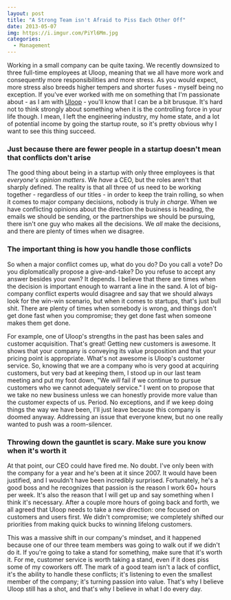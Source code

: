 ```yaml
---
layout: post
title: "A Strong Team isn't Afraid to Piss Each Other Off"
date: 2013-05-07
img: https://i.imgur.com/PiYl6Mm.jpg
categories: 
  - Management
---
```

Working in a small company can be quite taxing. We recently downsized to three full-time employees at Uloop, meaning that we all have more work and consequently more responsibilities and more stress. As you would expect, more stress also breeds higher tempers and shorter fuses - myself being no exception. If you've ever worked with me on something that I'm passionate about - as I am with [Uloop](http://www.uloop.com) - you'll know that I can be a bit brusque. It's hard not to think strongly about something when it is the controlling force in your life though. I mean, I left the engineering industry, my home state, and a lot of potential income by going the startup route, so it's pretty obvious why I want to see this thing succeed.

### Just because there are fewer people in a startup doesn't mean that conflicts don't arise

The good thing about being in a startup with only three employees is that _everyone's opinion matters_. We _have_ a CEO, but the roles aren't that sharply defined. The reality is that all three of us need to be working together - regardless of our titles - in order to keep the train rolling, so when it comes to major company decisions, nobody is truly _in charge_. When we have conflicting opinions about the direction the business is heading, the emails we should be sending, or the partnerships we should be pursuing, there isn't one guy who makes all the decisions. We _all_ make the decisions, and there are plenty of times when we disagree. 

### The important thing is how you handle those conflicts

So when a major conflict comes up, what do you do? Do you call a vote? Do you diplomatically propose a give-and-take? Do you refuse to accept any answer besides your own? It depends. I believe that there are times when the decision is important enough to warrant a line in the sand. A lot of big-company conflict experts would disagree and say that we should always look for the win-win scenario, but when it comes to startups, that's just bull shit. There are plenty of times when somebody is wrong, and things don't get done fast when you compromise; they get done fast when someone makes them get done. 

For example, one of Uloop's strengths in the past has been sales and customer acquisition. That's great! Getting new customers is awesome. It shows that your company is conveying its value proposition and that your pricing point is appropriate. What's not awesome is Uloop's customer service. So, knowing that we are a company who is very good at acquiring customers, but very bad at keeping them, I stood up in our last team meeting and put my foot down, "We _will_ fail if we continue to pursue customers who we cannot adequately service." I went on to propose that we take no new business unless we can honestly provide more value than the customer expects of us. Period. No exceptions, and if we keep doing things the way we have been, I'll just leave because this company is doomed anyway. Addressing an issue that everyone knew, but no one really wanted to push was a room-silencer.

### Throwing down the gauntlet is scary. Make sure you know when it's worth it

At that point, our CEO could have fired me. No doubt. I've only been with the company for a year and he's been at it since 2007. It would have been justified, and I wouldn't have been incredibly surprised. Fortunately, he's a good boss and he recognizes that passion is the reason I work 60+ hours per week. It's also the reason that I will get up and say something when I think it's necessary. After a couple more hours of going back and forth, we all agreed that Uloop needs to take a new direction: one focused on customers and users first. We didn't compromise; we completely shifted our priorities from making quick bucks to winning lifelong customers.

This was a massive shift in our company's mindset, and it happened because one of our three team members was going to walk out if we didn't do it. If you're going to take a stand for something, make sure that it's worth it. For me, customer service is worth taking a stand, even if it does piss some of my coworkers off. The mark of a good team isn't a lack of conflict, it's the ability to handle these conflicts; it's listening to even the smallest member of the company; it's turning passion into value. That's why I believe Uloop still has a shot, and that's why I believe in what I do every day.
